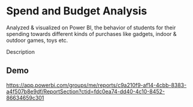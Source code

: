 
# Spend and Budget Analysis

Analyzed & visualized on Power BI, the behavior of students for their spending towards different kinds of purchases like gadgets, indoor & outdoor games, toys etc.


Description



## Demo
https://app.powerbi.com/groups/me/reports/c9a210f9-af14-4cbb-8383-a4f507b8e9df/ReportSection?ctid=fdc0ea74-dd40-4c10-8452-86634659c301




